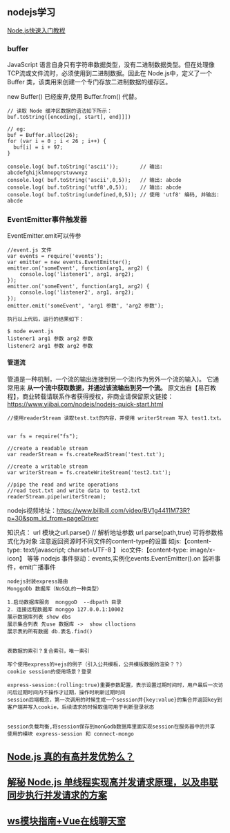 ## nodejs学习
[Node.js快速入门教程](https://www.yiibai.com/nodejs/nodejs-quick-start.html)

### buffer
JavaScript 语言自身只有字符串数据类型，没有二进制数据类型。但在处理像TCP流或文件流时，必须使用到二进制数据。因此在 Node.js中，定义了一个 Buffer 类，该类用来创建一个专门存放二进制数据的缓存区。

new Buffer() 已经废弃,使用 Buffer.from() 代替。
``` 
// 读取 Node 缓冲区数据的语法如下所示：
buf.toString([encoding[, start[, end]]])

// eg:
buf = Buffer.alloc(26);
for (var i = 0 ; i < 26 ; i++) {
  buf[i] = i + 97;
}

console.log( buf.toString('ascii'));       // 输出: abcdefghijklmnopqrstuvwxyz
console.log( buf.toString('ascii',0,5));   // 输出: abcde
console.log( buf.toString('utf8',0,5));    // 输出: abcde
console.log( buf.toString(undefined,0,5)); // 使用 'utf8' 编码, 并输出: abcde
```
### EventEmitter事件触发器
EventEmitter.emit可以传参
```
//event.js 文件
var events = require('events'); 
var emitter = new events.EventEmitter(); 
emitter.on('someEvent', function(arg1, arg2) { 
    console.log('listener1', arg1, arg2); 
}); 
emitter.on('someEvent', function(arg1, arg2) { 
    console.log('listener2', arg1, arg2); 
}); 
emitter.emit('someEvent', 'arg1 参数', 'arg2 参数'); 

执行以上代码，运行的结果如下：

$ node event.js 
listener1 arg1 参数 arg2 参数
listener2 arg1 参数 arg2 参数

```
#### 管道流
管道是一种机制，一个流的输出连接到另一个流(作为另外一个流的输入)。
它通常用来 **从一个流中获取数据，并通过该流输出到另一个流。** 原文出自【易百教程】，商业转载请联系作者获得授权，非商业请保留原文链接：https://www.yiibai.com/nodejs/nodejs-quick-start.html
```
//使用readerStream 读取test.txt的内容，并使用 writerStream 写入 test1.txt。


var fs = require("fs");

//create a readable stream
var readerStream = fs.createReadStream('test.txt');

//create a writable stream
var writerStream = fs.createWriteStream('test2.txt');

//pipe the read and write operations
//read test.txt and write data to test2.txt
readerStream.pipe(writerStream);

```



nodejs视频地址：https://www.bilibili.com/video/BV1g4411M73R?p=30&spm_id_from=pageDriver

知识点：
url 模块之url.parse() // 解析地址参数 url.parse(path,true) 可将参数格式化为对象
注意返回资源时不同文件的content-type的设置  如js:【content-type: text/javascript; charset=UTF-8 】    ico文件:【content-type: image/x-icon】 等等
nodejs 事件驱动：events,实例化events.EventEmitter().on 监听事件，emit广播事件



```
nodejs封装express路由
MonggoDb 数据库（NoSQL的一种类型）

1.启动数据库服务  monggoD  --dbpath 目录
2. 连接远程数据库 monggo 127.0.0.1:10002  
展示数据库列表 show dbs
展示集合列表 先use 数据库 ->  show clloctions
展示表的所有数据 db.表名.find()


表数据的索引？复合索引，唯一索引

写个使用express的+ejs的例子（引入公共模板，公共模板数据的渲染？？）
cookie session的使用场景？登录

express-session:(rolling:true)重要参数配置，表示设置过期时间时，用户最后一次访问后过期时间内不操作才过期，操作时刷新过期时间
session后端概念，第一次调用的时候生成一个session并{key:value}的集合并返回key到客户端并写入cookie，后续请求的时候取值可用于判断登录状态


session负载均衡,将session保存到monGodb数据库里面实现session在服务器中的共享
使用的模块 express-session 和 connect-mongo
```
## [Node.js 真的有高并发优势么？](https://www.zhihu.com/question/59739941)
## [解秘 Node.js 单线程实现高并发请求原理，以及串联同步执行并发请求的方案](https://blog.csdn.net/slw20010213/article/details/122261654)
## [ws模块指南+Vue在线聊天室](https://segmentfault.com/a/1190000017053032?sort=votes)
